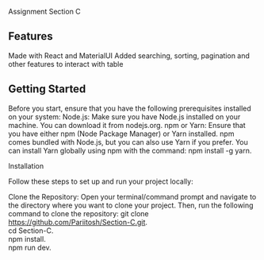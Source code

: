 Assignment Section C

## Features

Made with React and MaterialUI 
Added searching, sorting, pagination and other features to interact with table

## Getting Started

Before you start, ensure that you have the following prerequisites installed on your system:
Node.js: Make sure you have Node.js installed on your machine. You can download it from nodejs.org.
npm or Yarn: Ensure that you have either npm (Node Package Manager) or Yarn installed. npm comes bundled with Node.js, but you can also use Yarn if you prefer. You can install Yarn globally using npm with the command: npm install -g yarn.

Installation

Follow these steps to set up and run your project locally:

Clone the Repository: Open your terminal/command prompt and navigate to the directory where you want to clone your project. Then, run the following command to clone the repository:
git clone https://github.com/Pariitosh/Section-C.git.  
 cd Section-C.  
 npm install.  
 npm run dev.

